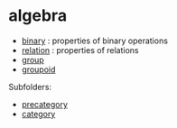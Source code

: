 algebra
=======

* [binary](binary.hlean) : properties of binary operations
* [relation](relation.hlean) : properties of relations
* [group](group.hlean)
* [groupoid](groupoid.hlean)

Subfolders:

* [precategory](precategory/precategory.md)
* [category](category/category.md)
